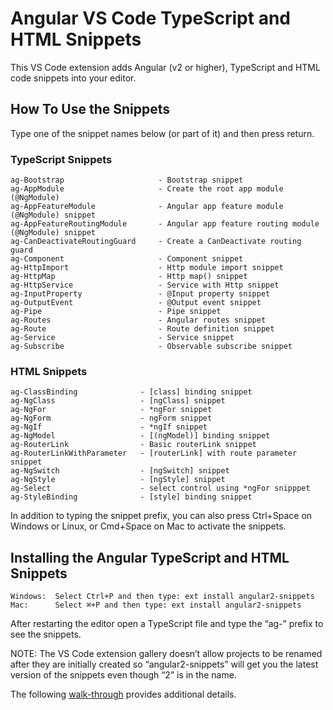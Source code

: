 # Angular VS Code TypeScript and HTML Snippets 

This VS Code extension adds Angular (v2 or higher), TypeScript and HTML code snippets into your editor.

## How To Use the Snippets

Type one of the snippet names below (or part of it) and then press return.

### TypeScript Snippets

```
ag-Bootstrap                     - Bootstrap snippet
ag-AppModule                     - Create the root app module (@NgModule)
ag-AppFeatureModule              - Angular app feature module (@NgModule) snippet
ag-AppFeatureRoutingModule       - Angular app feature routing module (@NgModule) snippet
ag-CanDeactivateRoutingGuard     - Create a CanDeactivate routing guard
ag-Component                     - Component snippet
ag-HttpImport                    - Http module import snippet
ag-HttpMap                       - Http map() snippet
ag-HttpService                   - Service with Http snippet
ag-InputProperty                 - @Input property snippet
ag-OutputEvent                   - @Output event snippet
ag-Pipe                          - Pipe snippet
ag-Routes                        - Angular routes snippet
ag-Route                         - Route definition snippet
ag-Service                       - Service snippet
ag-Subscribe                     - Observable subscribe snippet

```

### HTML Snippets

```
ag-ClassBinding              - [class] binding snippet
ag-NgClass                   - [ngClass] snippet
ag-NgFor                     - *ngFor snippet
ag-NgForm                    - ngForm snippet
ag-NgIf                      - *ngIf snippet
ag-NgModel                   - [(ngModel)] binding snippet
ag-RouterLink                - Basic routerLink snippet
ag-RouterLinkWithParameter   - [routerLink] with route parameter snippet
ag-NgSwitch                  - [ngSwitch] snippet
ag-NgStyle                   - [ngStyle] snippet
ag-Select                    - select control using *ngFor snipppet
ag-StyleBinding              - [style] binding snippet

```

In addition to typing the snippet prefix, you can also press Ctrl+Space on Windows or Linux, or Cmd+Space on Mac to activate the snippets.

## Installing the Angular TypeScript and HTML Snippets

```
Windows:  Select Ctrl+P and then type: ext install angular2-snippets
Mac:      Select ⌘+P and then type: ext install angular2-snippets 
```

After restarting the editor open a TypeScript file and type the “ag-” prefix to see the snippets.

NOTE: The VS Code extension gallery doesn’t allow projects to be renamed after they are initially created so “angular2-snippets” will get you the latest version of the snippets even though “2” is in the name.

The following [walk-through](https://code.visualstudio.com/docs/editor/extension-gallery) provides additional details.


